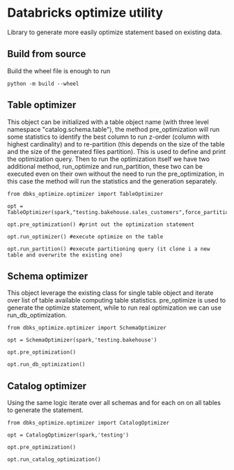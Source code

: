 # Databricks optimize utility
Library to generate more easily optimize statement based on existing data.

## Build from source
Build the wheel file is enough to run
```
python -m build --wheel
```

## Table optimizer
This object can be initialized with a table object name (with three level namespace "catalog.schema.table"), the method pre_optimization will run some statistics to identify the best column to run z-order (column with highest cardinality) and to re-partition (this depends on the size of the table and the size of the generated files partition). This is used to define and print the optimization query. Then to run the optimization itself we have two additional method, run_optimize and run_partition, these two can be executed even on their own without the need to run the pre_optimization, in this case the method will run the statistics and the generation separately.


```
from dbks_optimize.optimizer import TableOptimizer

opt = TableOptimizer(spark,"testing.bakehouse.sales_customers",force_partition_on_col='customerID')

opt.pre_optimization() #print out the optimization statement

opt.run_optimizer() #execute optimize on the table

opt.run_partition() #execute partitioning query (it clone i a new table and overwrite the existing one)
```

## Schema optimizer
This object leverage the existing class for single table object and iterate over list of table available computing table statistics.
pre_optimize is used to generate the optimize statement, while to run real optimization we can use run_db_optimization.

```
from dbks_optimize.optimizer import SchemaOptimizer

opt = SchemaOptimizer(spark,'testing.bakehouse')

opt.pre_optimization()

opt.run_db_optimization()
```

## Catalog optimizer
Using the same logic iterate over all schemas and for each on on all tables to generate the statement.
```
from dbks_optimize.optimizer import CatalogOptimizer

opt = CatalogOptimizer(spark,'testing')

opt.pre_optimization()

opt.run_catalog_optimization()
```


